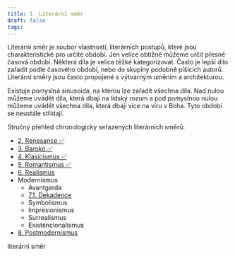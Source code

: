 ```yaml
---
title: 1. Literární směr
draft: false
tags:
---
```

 Literární směr je soubor vlastností, literárních postupů, které jsou charakteristické pro určité období. Jen velice obtížně můžeme určit přesné časová období. Některá díla je velice těžké kategorizovat. Často je lepší dílo zařadit podle časového období, nebo do skupiny podobně píšících autorů. Literární směry jsou často propojené s výtvarným uměním a architekturou.

Existuje pomyslná sinusoida, na kterou lze zařadit všechna díla. Nad nulou můžeme uvádět díla, která dbají na lidský rozum a pod pomyslnou nulou můžeme uvádět všechna díla, která dbají více na víru v Boha. Tyto období se neustále střídají.

Stručný přehled chronologicky seřazených literárních směrů:
- [2. Renesance ✅](2.%20Renesance%20✅.md)
- [3. Baroko ✅](3.%20Baroko%20✅.md)
- [4. Klasicismus ✅](4.%20Klasicismus%20✅.md)
- [5. Romantismus ✅](5.%20Romantismus%20✅.md)
- [6. Realismus](6.%20Realismus.md)
- Modernismus
	- Avantgarda
	- [7.1. Dekadence](7.1.%20Dekadence.md)
	- Symbolismus
	- Impresionismus
	- Surrealismus
	- Existencionalismus
- [8. Postmodernismus](8.%20Postmodernismus.md)

literární směr